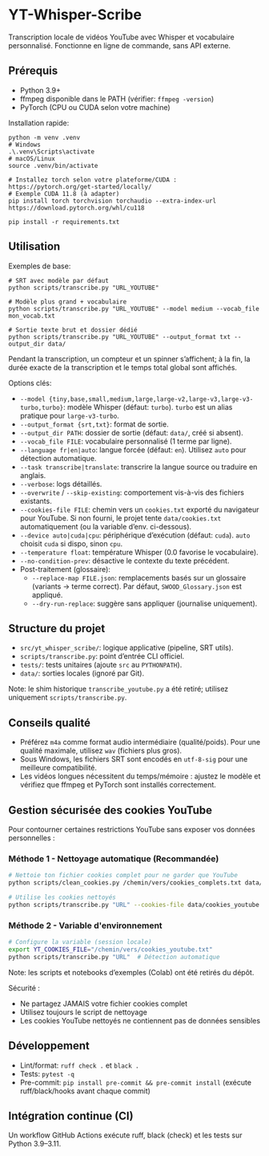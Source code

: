 # YT-Whisper-Scribe

Transcription locale de vidéos YouTube avec Whisper et vocabulaire personnalisé. Fonctionne en ligne de commande, sans API externe.

## Prérequis
- Python 3.9+
- ffmpeg disponible dans le PATH (vérifier: `ffmpeg -version`)
- PyTorch (CPU ou CUDA selon votre machine)

Installation rapide:
```
python -m venv .venv
# Windows
.\.venv\Scripts\activate
# macOS/Linux
source .venv/bin/activate

# Installez torch selon votre plateforme/CUDA : https://pytorch.org/get-started/locally/
# Exemple CUDA 11.8 (à adapter)
pip install torch torchvision torchaudio --extra-index-url https://download.pytorch.org/whl/cu118

pip install -r requirements.txt
```

## Utilisation
Exemples de base:
```
# SRT avec modèle par défaut
python scripts/transcribe.py "URL_YOUTUBE"

# Modèle plus grand + vocabulaire
python scripts/transcribe.py "URL_YOUTUBE" --model medium --vocab_file mon_vocab.txt

# Sortie texte brut et dossier dédié
python scripts/transcribe.py "URL_YOUTUBE" --output_format txt --output_dir data/
```

Pendant la transcription, un compteur et un spinner s’affichent; à la fin, la durée exacte de la transcription et le temps total global sont affichés.

Options clés:
- `--model {tiny,base,small,medium,large,large-v2,large-v3,large-v3-turbo,turbo}`: modèle Whisper (défaut: `turbo`). `turbo` est un alias pratique pour `large-v3-turbo`.
- `--output_format {srt,txt}`: format de sortie.
- `--output_dir PATH`: dossier de sortie (défaut: `data/`, créé si absent).
- `--vocab_file FILE`: vocabulaire personnalisé (1 terme par ligne).
- `--language fr|en|auto`: langue forcée (défaut: `en`). Utilisez `auto` pour détection automatique.
- `--task transcribe|translate`: transcrire la langue source ou traduire en anglais.
- `--verbose`: logs détaillés.
- `--overwrite` / `--skip-existing`: comportement vis-à-vis des fichiers existants.
- `--cookies-file FILE`: chemin vers un `cookies.txt` exporté du navigateur pour YouTube. Si non fourni, le projet tente `data/cookies.txt` automatiquement (ou la variable d’env. ci-dessous).
- `--device auto|cuda|cpu`: périphérique d’exécution (défaut: `cuda`). `auto` choisit `cuda` si dispo, sinon `cpu`.
- `--temperature float`: température Whisper (0.0 favorise le vocabulaire).
- `--no-condition-prev`: désactive le contexte du texte précédent.
- Post-traitement (glossaire):
  - `--replace-map FILE.json`: remplacements basés sur un glossaire (variants -> terme correct). Par défaut, `SWOOD_Glossary.json` est appliqué.
  - `--dry-run-replace`: suggère sans appliquer (journalise uniquement).

## Structure du projet
- `src/yt_whisper_scribe/`: logique applicative (pipeline, SRT utils).
- `scripts/transcribe.py`: point d’entrée CLI officiel.
- `tests/`: tests unitaires (ajoute `src` au `PYTHONPATH`).
- `data/`: sorties locales (ignoré par Git).

Note: le shim historique `transcribe_youtube.py` a été retiré; utilisez uniquement `scripts/transcribe.py`.

## Conseils qualité
- Préférez `m4a` comme format audio intermédiaire (qualité/poids). Pour une qualité maximale, utilisez `wav` (fichiers plus gros).
- Sous Windows, les fichiers SRT sont encodés en `utf-8-sig` pour une meilleure compatibilité.
- Les vidéos longues nécessitent du temps/mémoire : ajustez le modèle et vérifiez que ffmpeg et PyTorch sont installés correctement.

## Gestion sécurisée des cookies YouTube

Pour contourner certaines restrictions YouTube sans exposer vos données personnelles :

### Méthode 1 - Nettoyage automatique (Recommandée)
```bash
# Nettoie ton fichier cookies complet pour ne garder que YouTube
python scripts/clean_cookies.py /chemin/vers/cookies_complets.txt data/cookies_youtube.txt

# Utilise les cookies nettoyés
python scripts/transcribe.py "URL" --cookies-file data/cookies_youtube.txt
```

### Méthode 2 - Variable d'environnement
```bash
# Configure la variable (session locale)
export YT_COOKIES_FILE="/chemin/vers/cookies_youtube.txt"
python scripts/transcribe.py "URL"  # Détection automatique
```

Note: les scripts et notebooks d’exemples (Colab) ont été retirés du dépôt.

Sécurité :
- Ne partagez JAMAIS votre fichier cookies complet
- Utilisez toujours le script de nettoyage
- Les cookies YouTube nettoyés ne contiennent pas de données sensibles

## Développement
- Lint/format: `ruff check .` et `black .`
- Tests: `pytest -q`
- Pre-commit: `pip install pre-commit && pre-commit install` (exécute ruff/black/hooks avant chaque commit)

## Intégration continue (CI)
Un workflow GitHub Actions exécute ruff, black (check) et les tests sur Python 3.9–3.11.

